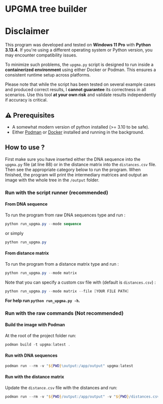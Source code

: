# UPGMA tree builder

# Disclaimer

This program was developed and tested on **Windows 11 Pro** with **Python 3.13.4**. If you're using a different operating system or Python version, you may encounter compatibility issues.

To minimize such problems, the `upgma.py` script is designed to run inside a **containerized environment** using either Docker or Podman. This ensures a consistent runtime setup across platforms.

Please note that while the script has been tested on several example cases and produced correct results, I **cannot guarantee** its correctness in all scenarios. Use this tool **at your own risk** and validate results independently if accuracy is critical.

## ⚠️ Prerequisites 

- A somewhat modern version of python installed (>= 3.10 to be safe).
- Either [Podman](https://podman.io/) or [Docker](https://www.docker.com/) installed and running in the background.

## How to use ?

First make sure you have inserted either the DNA sequence into the `upgma.py` file (at line 88) or in the distance matrix into the `distances.csv` file. Then see the appropriate category below to run the program. When finished, the program will print the intermediary matrices and output an image with the whole tree in the `/output` folder.

### Run with the script runner (recommended)

#### From DNA sequence

To run the program from raw DNA sequences type and run :

```powershell
python run_upgma.py --mode sequence
```

or simply

```powershell
python run_upgma.py
```

#### From distance matrix

To run the program from a distance matrix type and run :

```powershell
python run_upgma.py --mode matrix
```

Note that you can specify a custom csv file with (default is `distances.csv`) :

```powershell
python run_upgma.py --mode matrix --file [YOUR FILE PATH]
```

**For help run `python run_upgma.py -h`.**

### Run with the raw commands (Not recommended)

#### Build the image with Podman

At the root of the project folder run:

```powershell
podman build -t upgma:latest .
```

#### Run with DNA sequences

```powershell
podman run --rm -v "${PWD}\output:/app/output" upgma:latest
```

#### Run with the distance matrix

Update the `distance.csv` file with the distances and run:

```powershell
podman run --rm -v "${PWD}/output:/app/output" -v "${PWD}/distances.csv:/app/distances.csv" upgma:latest python upgma.py --distances /app/distances.csv
```
